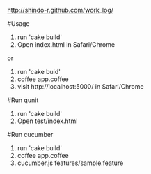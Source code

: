 
http://shindo-r.github.com/work_log/

#Usage

1. run 'cake build'
2. Open index.html in Safari/Chrome

or 

1. run 'cake buid'
2. coffee app.coffee
3. visit http://localhost:5000/ in Safari/Chrome

#Run qunit

1. run 'cake build'
2. Open test/index.html

#Run cucumber

1. run 'cake build'
2. coffee app.coffee
3. cucumber.js features/sample.feature

